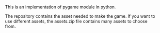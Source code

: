 
This is an implementation of pygame module in python.

The repository contains the asset needed to make the game.
If you want to use different assets, the assets.zip file contains many assets to choose from.
